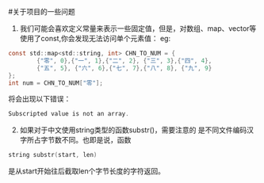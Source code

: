 #关于项目的一些问题
1. 我们可能会喜欢定义常量来表示一些固定值，但是，对数组、map、vector等
使用了const,你会发现无法访问单个元素值：
eg:
```objectivec
const std::map<std::string, int> CHN_TO_NUM = {
        {"零", 0},{"一", 1},{"二", 2}, {"三", 3},{"四", 4},
        {"五", 5}, {"六", 6},{"七", 7},{"八", 8}, {"九", 9}
};
int num = CHN_TO_NUM["零"];
```
将会出现以下错误：
```objectivec
Subscripted value is not an array.
```
2. 如果对于中文使用string类型的函数substr()，需要注意的
是不同文件编码汉字所占字节数不同。也即是说，函数
```objectivec
string substr(start, len)
```
是从start开始往后截取len个字节长度的字符返回。